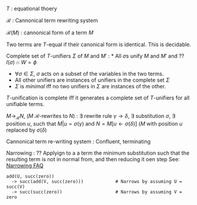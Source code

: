 $T$
: equational thoery

$\mathcal R$
: Cannonical term rewriting system 

$\mathcal R(M)$
: cannonical form of a term $M$

Two terms are $T$-equal if their canonical form is identical.
This is decidable.

Complete set of $T$-unifiers $\Sigma$ of $M$ and $M'$
: * All $\sigma$s unify $M$ and $M'$ and ?? $I(\sigma) \cap W = \phi$
  * $\forall \sigma \in \Sigma$, $\sigma$ acts on a subset of the variables in
    the two terms.
  * All other unifiers are instances of unifiers in the complete set $\Sigma$
  * $\Sigma$ is *minimal* iff no two unifiers in $\Sigma$ are instances of the
    other.

$T$-unification is complete iff it generates a complete set of $T$-unifiers for
all unifiable terms.

$M \to_{\mathcal R} N$, ($M$ $\mathcal R$-rewrites to $N$)
: $\exists$ rewrite rule $\gamma \to \delta$, $\exists$ substitution $\sigma$,
$\exists$ position $u$, such that $M|u = \sigma(\gamma)$ and $N = M[u \gets
\sigma(\delta)]$ ($M$ with position $u$ replaced by $\sigma(\delta)$

Cannonical term re-writing system
: Confluent, terminating

Narrowing
: ?? Applyign to a a term the minimum substitution such that the resulting term
is not in normal from, and then reducing it oen step
  See: [Narrowing FAQ](http://web.cecs.pdx.edu/~antoy/research/narrowing/FAQ.html)

  ~~~
  add(U, succ(zero))
    -> succ(add(V, succ(zero)))            # Narrows by assuming U = succ(V)
    -> succ(succ(zero))                    # Narrows by assuming V = zero
  ~~~

